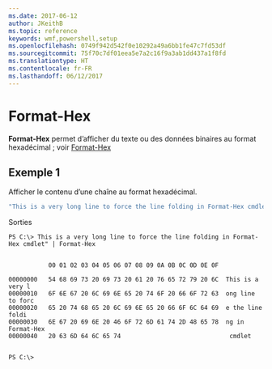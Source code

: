 ```yaml
---
ms.date: 2017-06-12
author: JKeithB
ms.topic: reference
keywords: wmf,powershell,setup
ms.openlocfilehash: 0749f942d542f0e10292a49a6bb1fe47c7fd53df
ms.sourcegitcommit: 75f70c7df01eea5e7a2c16f9a3ab1dd437a1f8fd
ms.translationtype: HT
ms.contentlocale: fr-FR
ms.lasthandoff: 06/12/2017
---
```

<a id="format-hex" class="xliff"></a>
# Format-Hex
**Format-Hex** permet d’afficher du texte ou des données binaires au format hexadécimal ; voir [Format-Hex](https://msdn.microsoft.com/en-us/powershell/reference/5.1/microsoft.powershell.utility/format-hex)

<a id="example-1" class="xliff"></a>
## Exemple 1
Afficher le contenu d’une chaîne au format hexadécimal.

```PowerShell
"This is a very long line to force the line folding in Format-Hex cmdlet" | Format-Hex
```

Sorties
```
PS C:\> This is a very long line to force the line folding in Format-Hex cmdlet" | Format-Hex


           00 01 02 03 04 05 06 07 08 09 0A 0B 0C 0D 0E 0F

00000000   54 68 69 73 20 69 73 20 61 20 76 65 72 79 20 6C  This is a very l
00000010   6F 6E 67 20 6C 69 6E 65 20 74 6F 20 66 6F 72 63  ong line to forc
00000020   65 20 74 68 65 20 6C 69 6E 65 20 66 6F 6C 64 69  e the line foldi
00000030   6E 67 20 69 6E 20 46 6F 72 6D 61 74 2D 48 65 78  ng in Format-Hex
00000040   20 63 6D 64 6C 65 74                              cmdlet         


PS C:\>
```

